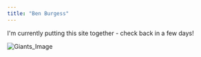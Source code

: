 ```yaml
---
title: "Ben Burgess"
---
```


I'm currently putting this site together - check back in a few days!

![Giants_Image](https://benjburgess.github.io/home_image.jpg)